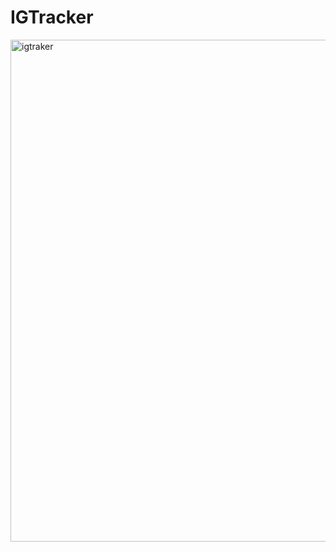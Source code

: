# IGTracker
<img width="803" alt="igtraker" src="https://user-images.githubusercontent.com/90995165/212093761-9af7979e-5230-493e-b753-51b0c3efc5f8.png">
